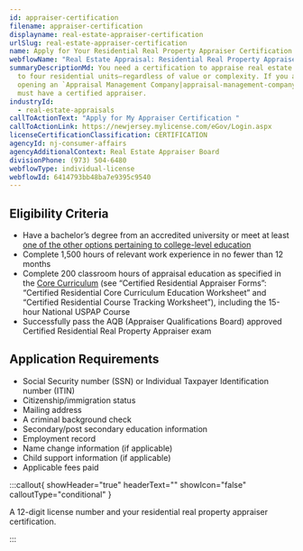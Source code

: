 ```yaml
---
id: appraiser-certification
filename: appraiser-certification
displayname: real-estate-appraiser-certification
urlSlug: real-estate-appraiser-certification
name: Apply for Your Residential Real Property Appraiser Certification
webflowName: "Real Estate Appraisal: Residential Real Property Appraiser Certification"
summaryDescriptionMd: You need a certification to appraise real estate with one
  to four residential units—regardless of value or complexity. If you are
  opening an `Appraisal Management Company|appraisal-management-company` you
  must have a certified appraiser.
industryId:
  - real-estate-appraisals
callToActionText: "Apply for My Appraiser Certification "
callToActionLink: https://newjersey.mylicense.com/eGov/Login.aspx
licenseCertificationClassification: CERTIFICATION
agencyId: nj-consumer-affairs
agencyAdditionalContext: Real Estate Appraiser Board
divisionPhone: (973) 504-6480
webflowType: individual-license
webflowId: 6414793bb48ba7e9395c9540
---
```

## Eligibility Criteria

* Have a bachelor’s degree from an accredited university or meet at least [one of the other options pertaining to college-level education](https://www.njconsumeraffairs.gov/rea/Applications/Certified-Residential-Real-Property-Appraiser-Criteria.pdf)
* Complete 1,500 hours of relevant work experience in no fewer than 12 months
* Complete 200 classroom hours of appraisal education as specified in the [Core Curriculum](https://www.njconsumeraffairs.gov/rea/Pages/applications.aspx) (see “Certified Residential Appraiser Forms”: “Certified Residential Core Curriculum Education Worksheet” and “Certified Residential Course Tracking Worksheet”), including the 15-hour National USPAP Course
* Successfully pass the AQB (Appraiser Qualifications Board) approved Certified Residential Real Property Appraiser exam

## Application Requirements

* Social Security number (SSN) or Individual Taxpayer Identification number (ITIN)
* Citizenship/immigration status
* Mailing address
* A criminal background check
* Secondary/post secondary education information
* Employment record
* Name change information (if applicable)
* Child support information (if applicable)
* Applicable fees paid

:::callout{ showHeader="true" headerText="" showIcon="false" calloutType="conditional" }

A 12-digit license number and your residential real property appraiser certification.

:::